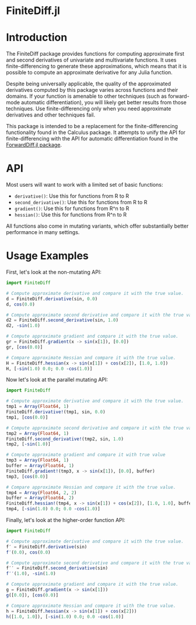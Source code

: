 FiniteDiff.jl
=============

# Introduction

The FiniteDiff package provides functions for computing approximate first and
second derivatives of univariate and multivariate functions. It uses
finite-differencing to generate these approximations, which means that it is
possible to compute an approximate derivative for any Julia function.

Despite being universally applicable, the quality of the approximated
derivatives computed by this package varies across functions and their domains.
If your function is amenable to other techniques (such as forward-mode
automatic differentiation), you will likely get better results from those
techniques. Use finite-differencing only when you need approximate derivatives
and other techniques fail.

This package is intended to be a replacement for the finite-differencing
functionality found in the Calculus package. It attempts to unify the API
for finite-differencing with the API for automatic differentiation found in the
[ForwardDiff.jl package](http://www.juliadiff.org/ForwardDiff.jl/index.html).

# API

Most users will want to work with a limited set of basic functions:

* `derivative()`: Use this for functions from R to R
* `second_derivative()`: Use this for functions from R to R
* `gradient()`: Use this for functions from R^n to R
* `hessian()`: Use this for functions from R^n to R

All functions also come in mutating variants, which offer substantially better
performance in many settings.

# Usage Examples

First, let's look at the non-mutating API:

```jl
import FiniteDiff

# Compute approximate derivative and compare it with the true value.
d = FiniteDiff.derivative(sin, 0.0)
d, cos(0.0)

# Compute approximate second derivative and compare it with the true value.
d2 = FiniteDiff.second_derivative(sin, 1.0)
d2, -sin(1.0)

# Compute approximate gradient and compare it with the true value.
gr = FiniteDiff.gradient(x -> sin(x[1]), [0.0])
gr, [cos(0.0)]

# Compare approximate Hessian and compare it with the true value.
H = FiniteDiff.hessian(x -> sin(x[1]) + cos(x[2]), [1.0, 1.0])
H, [-sin(1.0) 0.0; 0.0 -cos(1.0)]
```

Now let's look at the parallel mutating API:

```jl
import FiniteDiff

# Compute approximate derivative and compare it with the true value.
tmp1 = Array(Float64, 1)
FiniteDiff.derivative!(tmp1, sin, 0.0)
tmp1, [cos(0.0)]

# Compute approximate second derivative and compare it with the true value
tmp2 = Array(Float64, 1)
FiniteDiff.second_derivative!(tmp2, sin, 1.0)
tmp2, [-sin(1.0)]

# Compute approximate gradient and compare it with true value
tmp3 = Array(Float64, 1)
buffer = Array(Float64, 1)
FiniteDiff.gradient!(tmp3, x -> sin(x[1]), [0.0], buffer)
tmp3, [cos(0.0)]

# Compare approximate Hessian and compare it with the true value.
tmp4 = Array(Float64, 2, 2)
buffer = Array(Float64, 2)
FiniteDiff.hessian!(tmp4, x -> sin(x[1]) + cos(x[2]), [1.0, 1.0], buffer)
tmp4, [-sin(1.0) 0.0; 0.0 -cos(1.0)]
```

Finally, let's look at the higher-order function API:

```jl
import FiniteDiff

# Compute approximate derivative and compare it with the true value.
f′ = FiniteDiff.derivative(sin)
f′(0.0), cos(0.0)

# Compute approximate second derivative and compare it with the true value.
f′′ = FiniteDiff.second_derivative(sin)
f′′(1.0), -sin(1.0)

# Compute approximate gradient and compare it with the true value.
g = FiniteDiff.gradient(x -> sin(x[1]))
g([0.0]), [cos(0.0)]

# Compare approximate Hessian and compare it with the true value.
h = FiniteDiff.hessian(x -> sin(x[1]) + cos(x[2]))
h([1.0, 1.0]), [-sin(1.0) 0.0; 0.0 -cos(1.0)]
```

